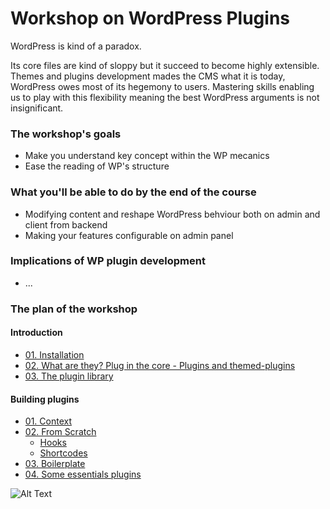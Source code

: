 # Workshop on WordPress Plugins

WordPress is kind of a paradox. 

Its core files are kind of sloppy but it succeed to become highly extensible. Themes and plugins development mades the CMS what it is today, WordPress owes most of its hegemony to users. Mastering skills enabling us to play with this flexibility meaning the best WordPress arguments is not insignificant.

### The workshop's goals
* Make you understand key concept within the WP mecanics
* Ease the reading of WP's structure 

### What you'll be able to do by the end of the course 
* Modifying content and reshape WordPress behviour both on admin and client from backend
* Making your features configurable on admin panel

### Implications of WP plugin development
* ...

### The plan of the workshop
#### Introduction
- [01. Installation](/)
- [02. What are they? Plug in the core - Plugins and themed-plugins](/)
- [03. The plugin library](/)

#### Building plugins
- [01. Context](/)
- [02. From Scratch](/)
	- [Hooks](./content/hooks)
	- [Shortcodes](./content/shortcodes)
- [03. Boilerplate](https://wppb.me/)
- [04. Some essentials plugins](https://wppb.me/)

![Alt Text](https://c.tenor.com/enoxxJtm0yMAAAAC/neo-plugging-to-matrix.gif)
